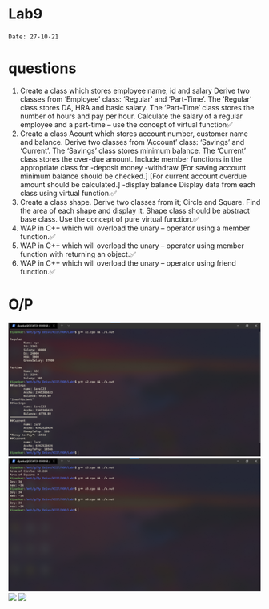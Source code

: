 # Lab9

`Date: 27-10-21`

# questions
1. Create a class which stores employee name, id and salary Derive two classes from
‘Employee’ class: ‘Regular’ and ‘Part-Time’. The ‘Regular’ class stores DA, HRA and
basic salary. The ‘Part-Time’ class stores the number of hours and pay per hour.
Calculate the salary of a regular employee and a part-time – use the concept of
virtual function✅
2. Create a class Acount which stores account number, customer name and balance.
Derive two classes from ‘Account’ class: ‘Savings’ and ‘Current’. The ‘Savings’ class
stores minimum balance. The ‘Current’ class stores the over-due amount. Include
member functions in the appropriate class for
-deposit money
-withdraw [For saving account minimum balance should be checked.]
[For current account overdue amount should be calculated.]
-display balance
Display data from each class using virtual function.✅
3. Create a class shape. Derive two classes from it; Circle and Square. Find the area of
each shape and display it. Shape class should be abstract base class. Use the concept of
pure virtual function.✅
4. WAP in C++ which will overload the unary – operator using a member function.✅
5. WAP in C++ which will overload the unary – operator using member function with
returning an object.✅
6. WAP in C++ which will overload the unary – operator using friend function.✅

# O/P
![](../Lab9/01.png)
![](../Lab9/02.png)
![](../Lab9/03.png)
![](../Lab9/04.png)
